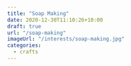```yaml
---
title: "Soap Making"
date: 2020-12-30T11:10:26+10:00
draft: true
url: "/soap-making"
imageUrl: "/interests/soap-making.jpg"
categories:
  - crafts
---
```

